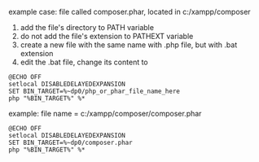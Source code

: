 example case: file called composer.phar, located in c:/xampp/composer

1. add the file's directory to PATH variable
2. do not add the file's extension to PATHEXT variable
3. create a new file with the same name with .php file, but with .bat extension
4. edit the .bat file, change its content to

```
@ECHO OFF
setlocal DISABLEDELAYEDEXPANSION
SET BIN_TARGET=%~dp0/php_or_phar_file_name_here
php "%BIN_TARGET%" %*
```

example: file name = c:/xampp/composer/composer.phar

```
@ECHO OFF
setlocal DISABLEDELAYEDEXPANSION
SET BIN_TARGET=%~dp0/composer.phar
php "%BIN_TARGET%" %*
```